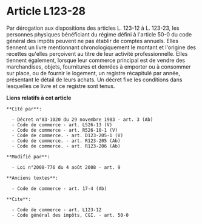 # Article L123-28

Par dérogation aux dispositions des articles L. 123-12 à L. 123-23, les personnes physiques bénéficiant du régime défini à
l'article 50-0 du code général des impôts peuvent ne pas établir de comptes annuels. Elles tiennent un livre mentionnant
chronologiquement le montant et l'origine des recettes qu'elles perçoivent au titre de leur activité professionnelle. Elles
tiennent également, lorsque leur commerce principal est de vendre des marchandises, objets, fournitures et denrées à emporter
ou à consommer sur place, ou de fournir le logement, un registre récapitulé par année, présentant le détail de leurs achats.
Un décret fixe les conditions dans lesquelles ce livre et ce registre sont tenus.

**Liens relatifs à cet article**

	**Cité par**:

	  - Décret n°83-1020 du 29 novembre 1983 - art. 3 (Ab)
	  - Code de commerce - art. L526-13 (V)
	  - Code de commerce - art. R526-10-1 (V)
	  - Code de commerce. - art. D123-205-1 (V)
	  - Code de commerce. - art. R123-205 (Ab)
	  - Code de commerce. - art. R123-206 (Ab)

	**Modifié par**:

	  - Loi n°2008-776 du 4 août 2008 - art. 9

	**Anciens textes**:

	  - Code de commerce - art. 17-4 (Ab)

	**Cite**:

	  - Code de commerce - art. L123-12
	  - Code général des impôts, CGI. - art. 50-0
